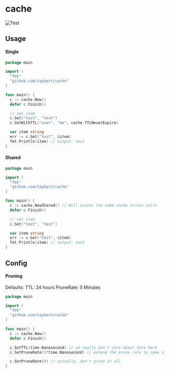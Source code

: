 # cache

![Test](https://github.com/taybart/cache/workflows/Test/badge.svg)

## Usage

#### Single

```go
package main

import (
  "fmt"
  "github.com/taybart/cache"
)

func main() {
  c := cache.New()
  defer c.Finish()

  // set item
  c.Set("test", "test")
  c.SetWithTTL("user", "me", cache.TTLNeverExpire)

  var item string
  err := c.Get("test", &item)
  fmt.Println(item) // output: test
}
```

#### Shared

```go
package main

import (
  "fmt"
  "github.com/taybart/cache"
)

func main() {
  c := cache.NewShared() // Will access the same cache across calls
  defer c.Finish()

  // set item
  c.Set("test", "test")

  var item string
  err := c.Get("test", &item)
  fmt.Println(item) // output: test
}
```

## Config

#### Pruning 

Defaults:
TTL: 24 hours
PruneRate: 5 Minutes

```go
package main

import (
  "fmt"
  "github.com/taybart/cache"
)

func main() {
  c := cache.New()
  defer c.Finish()

  c.SetTTL(time.Nanosecond) // we really don't care about data here
  c.SetPruneRate(3*time.Nanosecond) // extend the prune rate to some stuff might live

  c.SetPruneRate(0) // actually, don't prune at all
}
```
